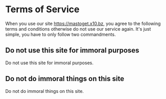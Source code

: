 # Terms of Service
When you use our site https://mastoget.x10.bz, you agree to the following terms and conditions otherwise do not use our service again. It's just simple, you have to only follow two commandments.

## Do not use this site for immoral purposes
Do not use this site for immoral purposes.

## Do not do immoral things on this site
Do not do immoral things on this site.
